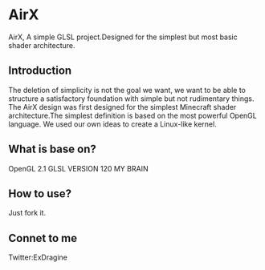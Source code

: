 # AirX
AirX, A simple GLSL project.Designed for the simplest but most basic shader architecture.

## Introduction
The deletion of simplicity is not the goal we want, we want to be able to structure a satisfactory foundation with simple but not rudimentary things. The AirX design was first designed for the simplest Minecraft shader architecture.The simplest definition is based on the most powerful OpenGL language. We used our own ideas to create a Linux-like kernel.

## What is base on?
OpenGL 2.1
GLSL VERSION 120
MY BRAIN

## How to use?
Just fork it.

## Connet to me
Twitter:ExDragine
